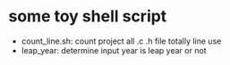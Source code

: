 # some toy shell script

- count_line.sh: count project all .c .h file totally line use 
- leap_year: determine input year is leap year or not 

